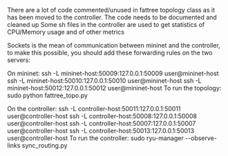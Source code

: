 There are a lot of code commented/unused in fattree topology class as it has been moved to the controller.
The code needs to be documented and cleaned up
Some sh files in the controller are used to get statistics of CPU/Memory usage and of other metrics

Sockets is the mean of communication between mininet and the controller, to make this possible, you should add these forwarding rules on the two servers:

On mininet:
ssh -L mininet-host:50009:127.0.0.1:50009 user@mininet-host
ssh -L mininet-host:50010:127.0.0.1:50010 user@mininet-host
ssh -L mininet-host:50012:127.0.0.1:50012 user@mininet-host
To run the topology:
sudo python fattree_topo.py

On the controller:
ssh -L controller-host:50011:127.0.0.1:50011 user@controller-host
ssh -L controller-host:50008:127.0.0.1:50008 user@controller-host
ssh -L controller-host:50007:127.0.0.1:50007 user@controller-host
ssh -L controller-host:50013:127.0.0.1:50013 user@controller-host
To run the controller:
sudo ryu-manager --observe-links sync_routing.py
